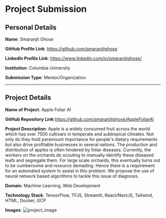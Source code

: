 # Project Submission

## Personal Details

**Name**: Smaranjit Ghose

**GitHub Profile Link**: https://github.com/smaranjitghose

**LinkedIn Profile Link**: https://www.linkedin.com/in/smaranjitghose/

**Institution**: Columbia University

**Submission Type**: Mentor/Organization

<hr>

## Project Details

**Name of Project**: Apple Foliar AI

**GitHub Repository Link**:https://github.com/smaranjitghose/AppleFoliarAI

**Project Description**:
Apple is a widely consumed fruit across the world which has over 7500 cultivars in temperate and subtropical climates. Not only do they hold paramount importance for people's dietary requirements but also drive profitable businesses in several nations. The production and distribution of apples is often hindered by foliar diseases. Currently, the workers on the orchards do scouting to manually identify these diseased leafs and segregate them. For large scale orchards, this eventually turns out to be cumbersome and resource demading. Hence there is a requirement for an automated system to assist in this problem. We propose the use of neural network based algorithms to tackle this issue of diagnosis.

**Domain**: Machine Learning, Web Development

**Technology Stack**: TensorFlow, TFJS, Streamlit, React/NextJS, Tailwind, HTML, Docker, GCP

**Images**: ![project_image](https://raw.githubusercontent.com/smaranjitghose/AppleFoliarAI/master/assets/banner.png)
